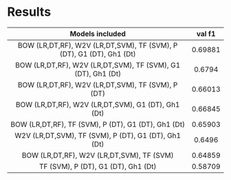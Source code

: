 # Results

Models included | val f1 
:-----: | :-----: 
BOW (LR,DT,RF), W2V (LR,DT,SVM), TF (SVM), P (DT), G1 (DT), Gh1 (Dt) | 0.69881 
BOW (LR,DT,RF), W2V (LR,DT,SVM), TF (SVM), G1 (DT), Gh1 (Dt) | 0.6794 
BOW (LR,DT,RF), W2V (LR,DT,SVM), TF (SVM), P (DT) | 0.66013 
BOW (LR,DT,RF), W2V (LR,DT,SVM), G1 (DT), Gh1 (Dt) | 0.66845 
BOW (LR,DT,RF), TF (SVM), P (DT), G1 (DT), Gh1 (Dt) | 0.65903
W2V (LR,DT,SVM), TF (SVM), P (DT), G1 (DT), Gh1 (Dt) | 0.6496 
BOW (LR,DT,RF), W2V (LR,DT,SVM), TF (SVM) | 0.64859
TF (SVM), P (DT), G1 (DT), Gh1 (Dt) | 0.58709 
